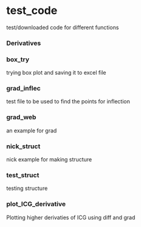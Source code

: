 # test_code
test/downloaded  code for different functions 

### Derivatives

### box_try
trying box plot and saving it to excel file

### grad_inflec
test file to be used to find the points for inflection

### grad_web
an example for grad

### nick_struct
nick example for making structure

### test_struct
testing structure

### plot_ICG_derivative
Plotting higher derivaties of ICG using diff and grad

